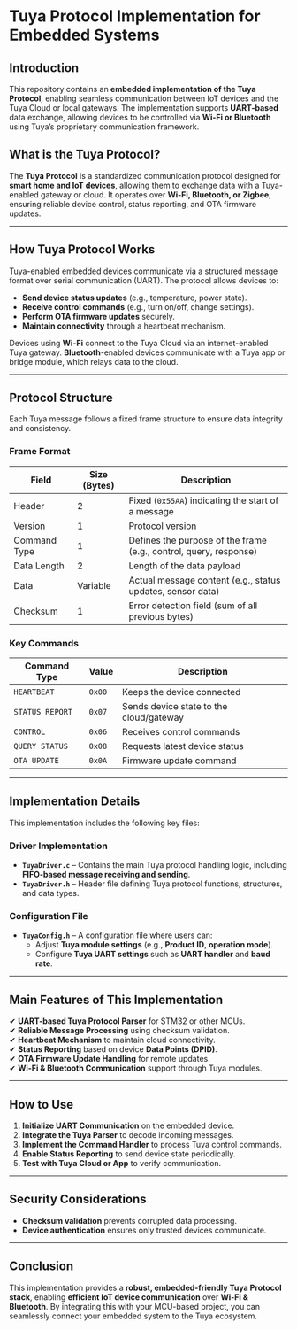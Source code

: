 # Tuya Protocol Implementation for Embedded Systems

## Introduction  
This repository contains an **embedded implementation of the Tuya Protocol**, enabling seamless communication between IoT devices and the Tuya Cloud or local gateways. The implementation supports **UART-based** data exchange, allowing devices to be controlled via **Wi-Fi or Bluetooth** using Tuya’s proprietary communication framework.

## What is the Tuya Protocol?  
The **Tuya Protocol** is a standardized communication protocol designed for **smart home and IoT devices**, allowing them to exchange data with a Tuya-enabled gateway or cloud. It operates over **Wi-Fi, Bluetooth, or Zigbee**, ensuring reliable device control, status reporting, and OTA firmware updates.

---

## How Tuya Protocol Works  
Tuya-enabled embedded devices communicate via a structured message format over serial communication (UART). The protocol allows devices to:  
- **Send device status updates** (e.g., temperature, power state).  
- **Receive control commands** (e.g., turn on/off, change settings).  
- **Perform OTA firmware updates** securely.  
- **Maintain connectivity** through a heartbeat mechanism.  

Devices using **Wi-Fi** connect to the Tuya Cloud via an internet-enabled Tuya gateway. **Bluetooth**-enabled devices communicate with a Tuya app or bridge module, which relays data to the cloud.

---

## Protocol Structure  
Each Tuya message follows a fixed frame structure to ensure data integrity and consistency.  

### Frame Format
| Field       | Size (Bytes) | Description |
|------------|------------|-------------|
| Header     | 2          | Fixed (`0x55AA`) indicating the start of a message |
| Version    | 1          | Protocol version |
| Command Type | 1        | Defines the purpose of the frame (e.g., control, query, response) |
| Data Length | 2         | Length of the data payload |
| Data       | Variable   | Actual message content (e.g., status updates, sensor data) |
| Checksum   | 1          | Error detection field (sum of all previous bytes) |

### Key Commands
| Command Type | Value  | Description |
|-------------|--------|-------------|
| `HEARTBEAT` | `0x00` | Keeps the device connected |
| `STATUS REPORT` | `0x07` | Sends device state to the cloud/gateway |
| `CONTROL` | `0x06` | Receives control commands |
| `QUERY STATUS` | `0x08` | Requests latest device status |
| `OTA UPDATE` | `0x0A` | Firmware update command |

---

## Implementation Details  
This implementation includes the following key files:

### **Driver Implementation**
- **`TuyaDriver.c`** – Contains the main Tuya protocol handling logic, including **FIFO-based message receiving and sending**.  
- **`TuyaDriver.h`** – Header file defining Tuya protocol functions, structures, and data types.  

### **Configuration File**
- **`TuyaConfig.h`** – A configuration file where users can:  
  - Adjust **Tuya module settings** (e.g., **Product ID**, **operation mode**).  
  - Configure **Tuya UART settings** such as **UART handler** and **baud rate**.

---

## Main Features of This Implementation  
✔ **UART-based Tuya Protocol Parser** for STM32 or other MCUs.  
✔ **Reliable Message Processing** using checksum validation.  
✔ **Heartbeat Mechanism** to maintain cloud connectivity.  
✔ **Status Reporting** based on device **Data Points (DPID)**.  
✔ **OTA Firmware Update Handling** for remote updates.  
✔ **Wi-Fi & Bluetooth Communication** support through Tuya modules.  

---

## How to Use  
1. **Initialize UART Communication** on the embedded device.  
2. **Integrate the Tuya Parser** to decode incoming messages.  
3. **Implement the Command Handler** to process Tuya control commands.  
4. **Enable Status Reporting** to send device state periodically.  
5. **Test with Tuya Cloud or App** to verify communication.  

---

## Security Considerations  
- **Checksum validation** prevents corrupted data processing.   
- **Device authentication** ensures only trusted devices communicate.  

---

## Conclusion  
This implementation provides a **robust, embedded-friendly Tuya Protocol stack**, enabling **efficient IoT device communication** over **Wi-Fi & Bluetooth**. By integrating this with your MCU-based project, you can seamlessly connect your embedded system to the Tuya ecosystem.


